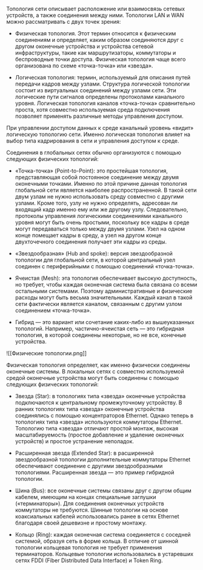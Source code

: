 Топология сети описывает расположение или взаимосвязь сетевых устройств, а также соединения между ними. Топологии LAN и WAN можно рассматривать с двух точек зрения:

- Физическая топология. Этот термин относится к физическим соединениям и определяет, каким образом соединяются друг с другом оконечные устройства и устройства сетевой инфраструктуры, такие как маршрутизаторы, коммутаторы и беспроводные точки доступа. Физическая топология чаще всего организована по схеме «точка-точка» или «звезда».

- Логическая топология: термин, используемый для описания путей передачи кадров между узлами. Структура логической топологии состоит из виртуальных соединений между узлами сети. Эти логические пути сигналов определены протоколами канального уровня. Логическая топология каналов «точка-точка» сравнительно проста, хотя совместно используемая среда подключения позволяет применять различные методы управления доступом.

При управлении доступом данных к среде канальный уровень «видит» логическую топологию сети. Именно логическая топология влияет на выбор типа кадрирования в сети и управления доступом к среде.

Соединения в глобальных сетях обычно организуются с помощью следующих физических топологий:

- «Точка-точка» (Point-to-Point): это простейшая топология, представляющая собой постоянное соединение между двумя оконечными точками. Именно по этой причине данная топология глобальной сети является наиболее распространенной. В такой сети двум узлам не нужно использовать среду совместно с другими узлами. Кроме того, узлу не нужно определять, адресован ли входящий кадр именно ему или же другому узлу. Следовательно, протоколы управления логическими соединениями канального уровня могут быть очень простыми, поскольку все кадры в среде могут передаваться только между двумя узлами. Узел на одном конце помещает кадры в среду, а узел на другом конце двухточечного соединения получает эти кадры из среды.

- «Звездообразная» (Hub and spoke): версия звездообразной топологии для глобальной сети, в которой центральный узел соединен с периферийными с помощью соединений «точка-точка».

- Ячеистая (Mesh): эта топология обеспечивает высокую доступность, но требует, чтобы каждая оконечная система была связана со всеми остальными системами. Поэтому административные и физические расходы могут быть весьма значительными. Каждый канал в такой сети фактически является каналом, связанным с другим узлом соединением «точка-точка».

- Гибрид — это вариант или сочетание каких-либо из вышеуказанных топологий. Например, частично-ячеистая сеть — это гибридная топология, в которой соединены некоторые, но не все, конечные устройства.

![[Физические топологии.png]]

Физическая топология определяет, как именно физически соединены оконечные системы. В локальных сетях с совместно используемой средой оконечные устройства могут быть соединены с помощью следующих физических топологий:

- Звезда (Star): в топологиях типа «звезда» оконечные устройства подключаются к центральному промежуточному устройству. В ранних топологиях типа «звезда» оконечные устройства соединялись с помощью концентраторов Ethernet. Однако теперь в топологиях типа «звезда» используются коммутаторы Ethernet. Топологию типа «звезда» отличают простой монтаж, высокая масштабируемость (простое добавление и удаление оконечных устройств) и простое устранение неполадок.

- Расширенная звезда (Extended Star): в расширенной звездообразной топологии дополнительные коммутаторы Ethernet обеспечивают соединение с другими звездообразными топологиями. Расширенная звезда — это пример гибридной топологии.

- Шина (Bus): все оконечные системы связаны друг с другом общим кабелем, имеющим на концах специальные заглушки («терминаторы»). Для соединения оконечных устройств коммутаторы не требуются. Шинные топологии на основе коаксиальных кабелей использовались ранее в сетях Ethernet благодаря своей дешевизне и простому монтажу.

- Кольцо (Ring): каждая оконечная система соединяется с соседней системой, образуя сеть в форме кольца. В отличие от шинной топологии кольцевая топология не требует применения терминаторов. Кольцевые топологии использовались в устаревших сетях FDDI (Fiber Distributed Data Interface) и Token Ring.